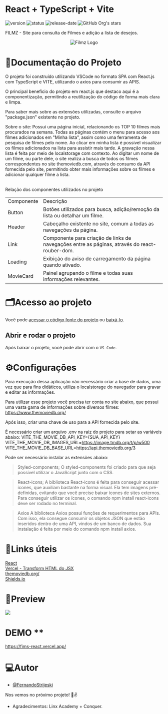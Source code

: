 # React + TypeScript + Vite
![version](https://img.shields.io/static/v1?label=version&message=1.0.0&color=blue)
![status](https://img.shields.io/badge/status-em_funcionamento-green)
![release-date](https://img.shields.io/badge/release%20date-04--2023-green)
 ![GitHub Org's stars](https://img.shields.io/github/stars/FernandoStrijeskiLinx?style=social)

FILMZ - Site para consulta de Filmes e adição a lista de desejos.
<p align="center">
  <img src="https://github.com/FernandoStrijeskiLinx/Fims_react/blob/main/Logo.png" alt="Filmz Logo"/>  
</p>

# 📄**Documentação do Projeto**
O projeto foi construído utilizando VSCode no formato SPA com React.js com TypeScript e VITE, utilizando o axios para consumir as APIS.

O principal benefício do projeto em react.js que destaco aqui é a componentização, permitindo a reutilização do código de forma mais clara e limpa.

Para saber mais sobre as extensões utilizadas, consulte o arquivo "package.json" existente no projeto.

Sobre o site:
Possui uma página inicial, relacionando os TOP 10 filmes mais procurados na semana. Todas as páginas contém o menu para acesso aos filmes adicionados em "Minha lista", assim como uma ferramenta de pesquisa de filmes pelo nome.
Ao clicar em minha lista é possível visualizar os filmes adicionados na lista para assistir mais tarde. A gravação nessa lista é feita por meio de localstorage com contexto.
Ao digitar um nome de um filme, ou parte dele, o site realiza a busca de todos os filmes correspondentes no site themoviedb.com, através do consumo da API fornecida pelo site, permitindo obter mais informações sobre os filmes e adicionar qualquer filme a lista.

   <br>
   Relação dos componentes utilizados no projeto
   <table>
   <tr>
   <td>Componente</td>
   <td>Descrição</td>
   </tr>
   <tr>
   <td>Button</td>
   <td>Botões utilizados para busca, adição/remoção da lista ou detalhar um filme.</td>
   </tr>
  <td>Header</td>
   <td>Cabeçalho existente no site, comum a todas as navegações da página.</td>
   </tr>
     <td>Link</td>
   <td>Componente para criação de links de navegações entre as páginas, através do react-rouber-dom.</td>
   </tr>
     <td>Loading</td>
   <td>Exibição do aviso de carregamento da página quando ativado.</td>
   </tr>
     <td>MovieCard</td>
   <td>Painel agrupando o filme e todas suas informações relevantes.</td>
   </tr>
   </table>      

# 🗂️**Acesso ao projeto**

Você pode [acessar o código fonte do projeto](https://github.com/FernandoStrijeskiLinx/Fims_react/) ou [baixá-lo](https://github.com/FernandoStrijeskiLinx/Fims_react/archive/refs/heads/main.zip).

## Abrir e rodar o projeto

Após baixar o projeto, você pode abrir com o `VS Code`.
<br>

# ⚙️**Configurações**
Para execução dessa aplicação não necessário criar a base de dados, uma vez que para fins didáticos, utiliza o localstorage do navegador para gravar e editar as informações.

Para utilizar esse projeto você precisa ter conta no site abaixo, que possui uma vasta gama de informações sobre diversos filmes:
https://www.themoviedb.org/

Após isso, criar uma chave de uso para a API fornecida pelo site.

É necessário criar um arquivo .env na raiz do projeto para setar as variáveis abaixo:
VITE_THE_MOVIE_DB_API_KEY={SUA_API_KEY}
VITE_THE_MOVIE_DB_IMAGES_URL=https://image.tmdb.org/t/p/w500
VITE_THE_MOVIE_DB_BASE_URL=https://api.themoviedb.org/3


Pode ser necessário instalar as extensões abaixo:
> Styled-components;
    O styled-components foi criado para que seja possível utilizar o JavaScript junto com o CSS.

> React-icons;
    A biblioteca React-icons é feita para conseguir acessar ícones, que auxiliam bastante na forma visual. Ela tem imagens pré-definidas, evitando que você precise baixar ícones de sites externos. Para conseguir utilizar os ícones, o comando npm install react-icons deve ser rodado no terminal.

> Axios
    A biblioteca Axios possui funções de requerimentos para APIs. Com isso, ela consegue consumir os objetos JSON que estão inseridos dentro de uma API, vindos de um banco de dados. Sua instalação é feita por meio do comando npm install axios.

# 🔗**Links úteis**
   [React](https://pt-br.react.dev)<br>
   [Vercel - Transform HTML do JSX](https://transform.tools/html-to-jsx)<br>
   [themoviedb.org/](https://www.themoviedb.org/)<br>
   [Shields.io](https://shields.io/badges)



# 📸**Preview**
<img src="https://github.com/FernandoStrijeskiLinx/Fims_react/blob/main/preview.png">

# DEMO **
https://fims-react.vercel.app/

# 💻**Autor**

- [@FernandoStrijeski](https://github.com/FernandoStrijeskiLinx)

Nos vemos no próximo projeto! 👋✌️
* Agradecimentos: Linx Academy + Conquer.
